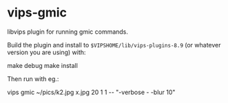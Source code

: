 vips-gmic
=========

libvips plugin for running gmic commands.

Build the plugin and install to `$VIPSHOME/lib/vips-plugins-8.9` (or whatever
version you are using) with:

  make debug
  make install

Then run with eg.:

  vips gmic ~/pics/k2.jpg x.jpg 20 1 1 -- "-verbose - -blur 10"

